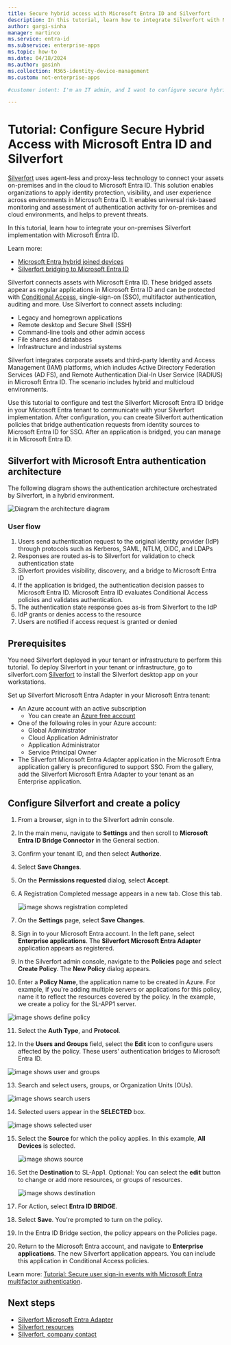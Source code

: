 ```yaml
---
title: Secure hybrid access with Microsoft Entra ID and Silverfort
description: In this tutorial, learn how to integrate Silverfort with Microsoft Entra ID for secure hybrid access (SHA).
author: gargi-sinha
manager: martinco
ms.service: entra-id
ms.subservice: enterprise-apps
ms.topic: how-to
ms.date: 04/18/2024
ms.author: gasinh
ms.collection: M365-identity-device-management
ms.custom: not-enterprise-apps

#customer intent: I'm an IT admin, and I want to configure secure hybrid access (SHA) with Microsoft Entra ID and Silverfort. I need to apply identity protection, visibility, and create a positive user experience across on-premises and cloud environments. This work needs to help prevent threats.

---
```


# Tutorial: Configure Secure Hybrid Access with Microsoft Entra ID and Silverfort  

[Silverfort](https://www.silverfort.com/) uses agent-less and proxy-less technology to connect your assets on-premises and in the cloud to Microsoft Entra ID. This solution enables organizations to apply identity protection, visibility, and user experience across environments in Microsoft Entra ID. It enables universal risk-based monitoring and assessment of authentication activity for on-premises and cloud environments, and helps to prevent threats.  

In this tutorial, learn how to integrate your on-premises Silverfort implementation with Microsoft Entra ID.

Learn more: 

* [Microsoft Entra hybrid joined devices](~/identity/devices/concept-hybrid-join.md)
* [Silverfort bridging to Microsoft Entra ID](https://www.silverfort.com/resources/solution-brief/silverfort-bridging-to-entra-id/)

Silverfort connects assets with Microsoft Entra ID. These bridged assets appear as regular applications in Microsoft Entra ID and can be protected with [Conditional Access](~/identity/conditional-access/overview.md), single-sign-on (SSO), multifactor authentication, auditing and more. Use Silverfort to connect assets including:

- Legacy and homegrown applications
- Remote desktop and Secure Shell (SSH)
- Command-line tools and other admin access
- File shares and databases
- Infrastructure and industrial systems

Silverfort integrates corporate assets and third-party Identity and Access Management (IAM) platforms, which includes Active Directory Federation Services (AD FS), and Remote Authentication Dial-In User Service (RADIUS) in Microsoft Entra ID. The scenario includes hybrid and multicloud environments.

Use this tutorial to configure and test the Silverfort Microsoft Entra ID bridge in your Microsoft Entra tenant to communicate with your Silverfort implementation. After configuration, you can create Silverfort authentication policies that bridge authentication requests from identity sources to Microsoft Entra ID for SSO. After an application is bridged, you can manage it in Microsoft Entra ID.

<a name='silverfort-with-azure-ad-authentication-architecture'></a>

## Silverfort with Microsoft Entra authentication architecture

The following diagram shows the authentication architecture orchestrated by Silverfort, in a hybrid environment.

   ![Diagram the architecture diagram](./media/silverfort-integration/silverfort-architecture-diagram.png)

### User flow

1. Users send authentication request to the original identity provider (IdP) through protocols such as Kerberos, SAML, NTLM, OIDC, and LDAPs
2. Responses are routed as-is to Silverfort for validation to check authentication state
3. Silverfort provides visibility, discovery, and a bridge to Microsoft Entra ID
4. If the application is bridged, the authentication decision passes to Microsoft Entra ID. Microsoft Entra ID evaluates Conditional Access policies and validates authentication.
5. The authentication state response goes as-is from Silverfort to the IdP
6. IdP grants or denies access to the resource
7. Users are notified if access request is granted or denied 

## Prerequisites

You need Silverfort deployed in your tenant or infrastructure to perform this tutorial. To deploy Silverfort in your tenant or infrastructure, go to silverfort.com [Silverfort](https://www.silverfort.com/) to install the Silverfort desktop app on your workstations.

Set up Silverfort Microsoft Entra Adapter in your Microsoft Entra tenant:

- An Azure account with an active subscription
  - You can create an [Azure free account](https://azure.microsoft.com/free/?WT.mc_id=A261C142F)
- One of the following roles in your Azure account: 
  - Global Administrator
  - Cloud Application Administrator
  - Application Administrator
  - Service Principal Owner
- The Silverfort Microsoft Entra Adapter application in the Microsoft Entra application gallery is preconfigured to support SSO. From the gallery, add the Silverfort Microsoft Entra Adapter to your tenant as an Enterprise application.

## Configure Silverfort and create a policy

1. From a browser, sign in to the Silverfort admin console.
2. In the main menu, navigate to **Settings** and then scroll to **Microsoft Entra ID Bridge Connector** in the General section. 
3. Confirm your tenant ID, and then select **Authorize**.
4. Select **Save Changes**.
5. On the **Permissions requested** dialog, select **Accept**.
6. A Registration Completed message appears in a new tab. Close this tab.

   ![image shows registration completed](./media/silverfort-integration/registration-completed.png)

7. On the **Settings** page, select **Save Changes**.
8. Sign in to your Microsoft Entra account. In the left pane, select **Enterprise applications**. The **Silverfort Microsoft Entra Adapter** application appears as registered.
9. In the Silverfort admin console, navigate to the **Policies** page and select **Create Policy**. The **New Policy** dialog appears. 
10. Enter a **Policy Name**, the application name to be created in Azure. For example, if you're adding multiple servers or applications for this policy, name it to reflect the resources covered by the policy. In the example, we create a policy for the SL-APP1 server.

   ![image shows define policy](./media/silverfort-integration/define-policy.png)

11. Select the **Auth Type**, and **Protocol**.

12. In the **Users and Groups** field, select the **Edit** icon to configure users affected by the policy. These users' authentication bridges to Microsoft Entra ID.

   ![image shows user and groups](./media/silverfort-integration/user-groups.png)

13. Search and select users, groups, or Organization Units (OUs).

   ![image shows search users](./media/silverfort-integration/search-users.png)

14. Selected users appear in the **SELECTED** box.

   ![image shows selected user](./media/silverfort-integration/select-user.png)

15. Select the **Source** for which the policy applies. In this example, **All Devices** is selected.

    ![image shows source](./media/silverfort-integration/source.png)

16. Set the **Destination** to SL-App1. Optional: You can select the **edit** button to change or add more resources, or groups of resources.

    ![image shows destination](./media/silverfort-integration/destination.png)

17. For Action, select **Entra ID BRIDGE**.
18. Select **Save**. You're prompted to turn on the policy. 
19. In the Entra ID Bridge section, the policy appears on the Policies page.
20. Return to the Microsoft Entra account, and navigate to **Enterprise applications**. The new Silverfort application appears. You can include this application in Conditional Access policies. 

Learn more: [Tutorial: Secure user sign-in events with Microsoft Entra multifactor authentication](~/identity/authentication/tutorial-enable-azure-mfa.md?bc=/azure/active-directory/conditional-access/breadcrumb/toc.json&toc=/azure/active-directory/conditional-access/toc.json#create-a-conditional-access-policy).

## Next steps

- [Silverfort Microsoft Entra Adapter](https://azuremarketplace.microsoft.com/marketplace/apps/aad.silverfortazureadadapter?tab=overview)
- [Silverfort resources](https://www.silverfort.com/resources/)
- [Silverfort, company contact](https://www.silverfort.com/company/contact/)
